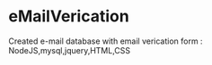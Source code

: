 # eMailVerication
 Created e-mail database with email verication form :
 NodeJS,mysql,jquery,HTML,CSS
